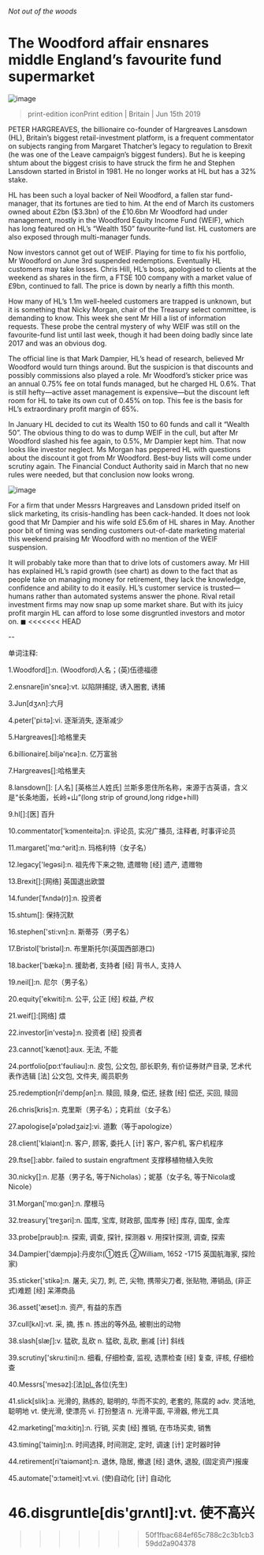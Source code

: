 ###### Not out of the woods
# The Woodford affair ensnares middle England’s favourite fund supermarket 
![image](images/20190615_brp504.jpg) 
> print-edition iconPrint edition | Britain | Jun 15th 2019 
PETER HARGREAVES, the billionaire co-founder of Hargreaves Lansdown (HL), Britain’s biggest retail-investment platform, is a frequent commentator on subjects ranging from Margaret Thatcher’s legacy to regulation to Brexit (he was one of the Leave campaign’s biggest funders). But he is keeping shtum about the biggest crisis to have struck the firm he and Stephen Lansdown started in Bristol in 1981. He no longer works at HL but has a 32% stake. 
HL has been such a loyal backer of Neil Woodford, a fallen star fund-manager, that its fortunes are tied to him. At the end of March its customers owned about £2bn ($3.3bn) of the £10.6bn Mr Woodford had under management, mostly in the Woodford Equity Income Fund (WEIF), which has long featured on HL’s “Wealth 150” favourite-fund list. HL customers are also exposed through multi-manager funds. 
Now investors cannot get out of WEIF. Playing for time to fix his portfolio, Mr Woodford on June 3rd suspended redemptions. Eventually HL customers may take losses. Chris Hill, HL’s boss, apologised to clients at the weekend as shares in the firm, a FTSE 100 company with a market value of £9bn, continued to fall. The price is down by nearly a fifth this month. 
How many of HL’s 1.1m well-heeled customers are trapped is unknown, but it is something that Nicky Morgan, chair of the Treasury select committee, is demanding to know. This week she sent Mr Hill a list of information requests. These probe the central mystery of why WEIF was still on the favourite-fund list until last week, though it had been doing badly since late 2017 and was an obvious dog. 
The official line is that Mark Dampier, HL’s head of research, believed Mr Woodford would turn things around. But the suspicion is that discounts and possibly commissions also played a role. Mr Woodford’s sticker price was an annual 0.75% fee on total funds managed, but he charged HL 0.6%. That is still hefty—active asset management is expensive—but the discount left room for HL to take its own cut of 0.45% on top. This fee is the basis for HL’s extraordinary profit margin of 65%. 
In January HL decided to cut its Wealth 150 to 60 funds and call it “Wealth 50”. The obvious thing to do was to dump WEIF in the cull, but after Mr Woodford slashed his fee again, to 0.5%, Mr Dampier kept him. That now looks like investor neglect. Ms Morgan has peppered HL with questions about the discount it got from Mr Woodford. Best-buy lists will come under scrutiny again. The Financial Conduct Authority said in March that no new rules were needed, but that conclusion now looks wrong. 
![image](images/20190615_BRC258.png) 
For a firm that under Messrs Hargreaves and Lansdown prided itself on slick marketing, its crisis-handling has been cack-handed. It does not look good that Mr Dampier and his wife sold £5.6m of HL shares in May. Another poor bit of timing was sending customers out-of-date marketing material this weekend praising Mr Woodford with no mention of the WEIF suspension. 
It will probably take more than that to drive lots of customers away. Mr Hill has explained HL’s rapid growth (see chart) as down to the fact that as people take on managing money for retirement, they lack the knowledge, confidence and ability to do it easily. HL’s customer service is trusted—humans rather than automated systems answer the phone. Rival retail investment firms may now snap up some market share. But with its juicy profit margin HL can afford to lose some disgruntled investors and motor on. ◼ 
<<<<<<< HEAD
-- 
 单词注释:
1.Woodford[]:n. (Woodford)人名；(英)伍德福德 
2.ensnare[in'snєә]:vt. 以陷阱捕捉, 诱入圈套, 诱捕 
3.Jun[dʒʌn]:六月 
4.peter['pi:tә]:vi. 逐渐消失, 逐渐减少 
5.Hargreaves[]:哈格里夫 
6.billionaire[.biljә'nєә]:n. 亿万富翁 
7.Hargreaves[]:哈格里夫 
8.lansdown[]: [人名] [英格兰人姓氏] 兰斯多恩住所名称，来源于古英语，含义是“长条地面，长岭+山”(long strip of ground,long ridge+hill) 
9.hl[]:[医] 百升 
10.commentator['kɔmenteitә]:n. 评论员, 实况广播员, 注释者, 时事评论员 
11.margaret['mɑ:^әrit]:n. 玛格利特（女子名） 
12.legacy['legәsi]:n. 祖先传下来之物, 遗赠物 [经] 遗产, 遗赠物 
13.Brexit[]:[网络] 英国退出欧盟 
14.funder[ˈfʌndə(r)]:n. 投资者 
15.shtum[]: 保持沉默 
16.stephen['sti:vn]:n. 斯蒂芬（男子名） 
17.Bristol['bristәl]:n. 布里斯托尔(英国西部港口) 
18.backer['bækә]:n. 援助者, 支持者 [经] 背书人, 支持人 
19.neil[]:n. 尼尔（男子名） 
20.equity['ekwiti]:n. 公平, 公正 [经] 权益, 产权 
21.weif[]:[网络] 煨 
22.investor[in'vestә]:n. 投资者 [经] 投资者 
23.cannot['kænɒt]:aux. 无法, 不能 
24.portfolio[pɒ:t'fәuliәu]:n. 皮包, 公文包, 部长职务, 有价证券财产目录, 艺术代表作选辑 [法] 公文包, 文件夹, 阁员职务 
25.redemption[ri'dempʃәn]:n. 赎回, 赎身, 偿还, 拯救 [经] 偿还, 买回, 赎回 
26.chris[kris]:n. 克里斯（男子名）；克莉丝（女子名） 
27.apologise[ә'pɔlәdʒaiz]:vi. 道歉（等于apologize） 
28.client['klaiәnt]:n. 客户, 顾客, 委托人 [计] 客户, 客户机, 客户机程序 
29.ftse[]:abbr. failed to sustain engraftment 支撑移植物植入失败 
30.nicky[]:n. 尼基（男子名, 等于Nicholas）；妮基（女子名, 等于Nicola或Nicole） 
31.Morgan['mɒ:gәn]:n. 摩根马 
32.treasury['treʒәri]:n. 国库, 宝库, 财政部, 国库券 [经] 库存, 国库, 金库 
33.probe[prәub]:n. 探索, 调查, 探针, 探测器 v. 用探针探测, 调查, 探索 
34.Dampier['dæmpjә]:丹皮尔(①姓氏 ②William, 1652 -1715 英国航海家, 探险家) 
35.sticker['stikә]:n. 屠夫, 尖刀, 刺, 芒, 尖物, 携带尖刀者, 张贴物, 滞销品, (非正式)难题 [经] 呆滞商品 
36.asset['æset]:n. 资产, 有益的东西 
37.cull[kʌl]:vt. 采, 摘, 拣 n. 拣出的等外品, 被剔出的动物 
38.slash[slæʃ]:v. 猛砍, 乱砍 n. 猛砍, 乱砍, 删减 [计] 斜线 
39.scrutiny['skru:tini]:n. 细看, 仔细检查, 监视, 选票检查 [经] 复查, 评核, 仔细检查 
40.Messrs['mesәz]:[法][pl. ](=Messieurs)各位(先生) 
41.slick[slik]:a. 光滑的, 熟练的, 聪明的, 华而不实的, 老套的, 陈腐的 adv. 灵活地, 聪明地 vt. 使光滑, 使漂亮 vi. 打扮整洁 n. 光滑平面, 平滑器, 修光工具 
42.marketing['mɑ:kitiŋ]:n. 行销, 买卖 [经] 推销, 在市场买卖, 销售 
43.timing['taimiŋ]:n. 时间选择, 时间测定, 定时, 调速 [计] 定时器时钟 
44.retirement[ri'taiәmәnt]:n. 退休, 隐居, 撤退 [经] 退休, 退股, (固定资产)报废 
45.automate['ɔ:tәmeit]:vt.vi. (使)自动化 [计] 自动化 
46.disgruntle[dis'grʌntl]:vt. 使不高兴 
=======
>>>>>>> 50f1fbac684ef65c788c2c3b1cb359dd2a904378
